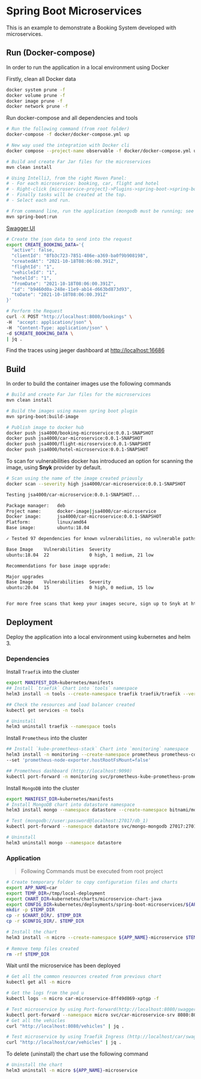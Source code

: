 # Spring Boot Microservices

This is an example to demonstrate a Booking System developed with microservices.

## Run (Docker-compose)

In order to run the application in a local environment using Docker

Firstly, clean all Docker data

```bash
docker system prune -f
docker volume prune -f
docker image prune -f
docker network prune -f
```

Run docker-compose and all dependencies and tools

```bash
# Run the following command (from root folder)
docker-compose -f docker/docker-compose.yml up

# New way used the integration with Docker cli
docker compose --project-name observable -f docker/docker-compose.yml up
```

```bash
# Build and create Far Jar files for the microservices
mvn clean install

# Using IntelliJ, from the right Maven Panel:
# - For each microservice: booking, car, flight and hotel
# - Right-click {microservice-project}->Plugins->spring-boot->spring-boot:run and select 'Run xx'
# - Finally tasks will be created at the top. 
# - Select each and run.

# From command line, run the application (mongodb must be running; see local environment and docker-compose procedure)
mvn spring-boot:run
```

[Swagger UI](http://localhost:8080/swagger-ui/)

```bash
# Create the json data to send into the request
export CREATE_BOOKING_DATA='{
  "active": false,
  "clientId": "8fb3c723-7851-486e-a369-ba0f9b908198",
  "createdAt": "2021-10-18T08:06:00.391Z",
  "flightId": "1",
  "vehicleId": "1",
  "hotelId": "1",
  "fromDate": "2021-10-18T08:06:00.391Z",
  "id": "b9460d0a-248e-11e9-ab14-d663bd873d93",
  "toDate": "2021-10-18T08:06:00.391Z"
}'

# Perform the Request
curl -X POST "http://localhost:8080/bookings" \
-H  "accept: application/json" \
-H  "Content-Type: application/json" \
-d $CREATE_BOOKING_DATA \
| jq .

```

Find the traces using jaeger dashboard at [http://localhost:16686](http://localhost:16686)

## Build

In order to build the container images use the following commands

```bash
# Build and create Far Jar files for the microservices
mvn clean install 

# Build the images using maven spring boot plugin
mvn spring-boot:build-image

# Publish image to docker hub
docker push jsa4000/booking-microservice:0.0.1-SNAPSHOT
docker push jsa4000/car-microservice:0.0.1-SNAPSHOT
docker push jsa4000/flight-microservice:0.0.1-SNAPSHOT
docker push jsa4000/hotel-microservice:0.0.1-SNAPSHOT
```

To scan for vulnerabilities docker has introduced an option for scanning the image, using **Snyk** provider by default.

```bash
# Scan using the name of the image created priously
docker scan --severity high jsa4000/car-microservice:0.0.1-SNAPSHOT

Testing jsa4000/car-microservice:0.0.1-SNAPSHOT...

Package manager:   deb
Project name:      docker-image|jsa4000/car-microservice
Docker image:      jsa4000/car-microservice:0.0.1-SNAPSHOT
Platform:          linux/amd64
Base image:        ubuntu:18.04

✓ Tested 97 dependencies for known vulnerabilities, no vulnerable paths found.

Base Image    Vulnerabilities  Severity
ubuntu:18.04  22               0 high, 1 medium, 21 low

Recommendations for base image upgrade:

Major upgrades
Base Image    Vulnerabilities  Severity
ubuntu:20.04  15               0 high, 0 medium, 15 low


For more free scans that keep your images secure, sign up to Snyk at https://dockr.ly/3ePqVcp
```

## Deployment

Deploy the application into a local environment using kubernetes and helm 3.

### Dependencies

Install `Traefik` into the cluster

```bash
export MANIFEST_DIR=kubernetes/manifests
## Install `traefik` Chart into `tools` namespace
helm3 install -n tools --create-namespace traefik traefik/traefik --version 10.3.2 -f $MANIFEST_DIR/traefik-values.yaml

## Check the resources and load balancer created
kubectl get services -n tools

# Uninstall
helm3 uninstall traefik --namespace tools
```

Install `Prometheus` into the cluster

```bash
## Install `kube-prometheus-stack` Chart into `monitoring` namespace
helm3 install -n monitoring --create-namespace prometheus prometheus-community/kube-prometheus-stack --version 18.0.6 \
--set 'prometheus-node-exporter.hostRootFsMount=false'

## Prometheus dashboard (http://localhost:9090)
kubectl port-forward -n monitoring svc/prometheus-kube-prometheus-prometheus 9090
```

Install `MongoDB` into the cluster

```bash
export MANIFEST_DIR=kubernetes/manifests
# Install MongoDB chart into datastore namespace
helm3 install mongo --namespace datastore --create-namespace bitnami/mongodb --version 10.19.0 -f $MANIFEST_DIR/mongodb-values.yaml

# Test (mongodb://user:password@localhost:27017/db_1)
kubectl port-forward --namespace datastore svc/mongo-mongodb 27017:27017

# Uninstall
helm3 uninstall mongo --namespace datastore
```

### Application

> Following Commands must be executed from root project

```bash
# Create temporary folder to copy configuration files and charts
export APP_NAME=car
export TEMP_DIR=/tmp/local-deployment
export CHART_DIR=kubernetes/charts/microservice-chart-java
export CONFIG_DIR=kubernetes/deployments/spring-boot-microservices/${APP_NAME}-microservice/LOCAL
mkdir -p $TEMP_DIR
cp -r $CHART_DIR/. $TEMP_DIR
cp -r $CONFIG_DIR/. $TEMP_DIR

# Install the chart
helm3 install -n micro --create-namespace ${APP_NAME}-microservice $TEMP_DIR -f $TEMP_DIR/values.yaml
 
# Remove temp files created
rm -rf $TEMP_DIR
```

Wait until the microservice has been deployed

```bash
# Get all the common resources created from previous chart
kubectl get all -n micro

# Get the logs from the pod u
kubectl logs -n micro car-microservice-8ff49d869-xptgp -f

# Test microservice by using Port-forward(http://localhost:8080/swagger-ui/)
kubectl port-forward --namespace micro svc/car-microservice-srv 8080:80
# Get all the vehicles
curl "http://localhost:8080/vehicles" | jq .

# Test microservice by using Traefik Ingress (http://localhost/car/swagger-ui/)
curl "http://localhost/car/vehicles" | jq .

```

To delete (uninstall) the chart use the following command

```bash
# Uninstall the chart
helm3 uninstall -n micro ${APP_NAME}-microservice
```

